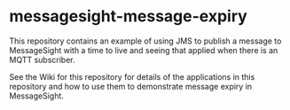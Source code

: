 messagesight-message-expiry
===========================

This repository contains an example of using JMS to publish a message to MessageSight with a time to live and seeing that applied when there is an MQTT subscriber.

See the Wiki for this repository for details of the applications in this repository and how to use them to demonstrate message expiry in MessageSight.
